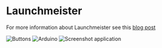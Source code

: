 # Launchmeister

For more information about Launchmeister see this [blog post](http://base42.nl/launchmeister/)

![Buttons](https://raw.github.com/jankeesvw/launchmeister/master/Images/1.png)
![Arduino](https://raw.github.com/jankeesvw/launchmeister/master/Images/2.png)
![Screenshot application](https://raw.github.com/jankeesvw/launchmeister/master/Images/3.png)